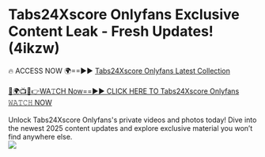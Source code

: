 # Tabs24Xscore Onlyfans Exclusive Content Leak - Fresh Updates! (4ikzw)

🔥 ACCESS NOW 🌍==►► <a href="https://tinyurl.com/kvy9nzfs" rel="nofollow">Tabs24Xscore Onlyfans Latest Collection</a>
<br><br>
[🔴🌍📺📱👉WA𝚃CH Now==►► CLICK HERE TO Tabs24Xscore Onlyfans 𝚆𝙰𝚃𝙲𝙷 NOW](https://tinyurl.com/kvy9nzfs)
<br><br>
Unlock Tabs24Xscore Onlyfans's private videos and photos today! Dive into the newest 2025 content updates and explore exclusive material you won’t find anywhere else.
<br>
<a href="https://tinyurl.com/kvy9nzfs" rel="nofollow" data-target="animated-image.originalLink"><img src="https://camo.githubusercontent.com/8a4f000d20f83aca3bf7ec5f350d767afa0574a8a352519fd8cfa583a6f93a33/68747470733a2f2f692e696d6775722e636f6d2f644a486b345a712e676966" data-canonical-src="https://i.imgur.com/dJHk4Zq.gif" style="max-width: 100%; display: inline-block;" data-target="animated-image.originalImage"></a>
<br>
